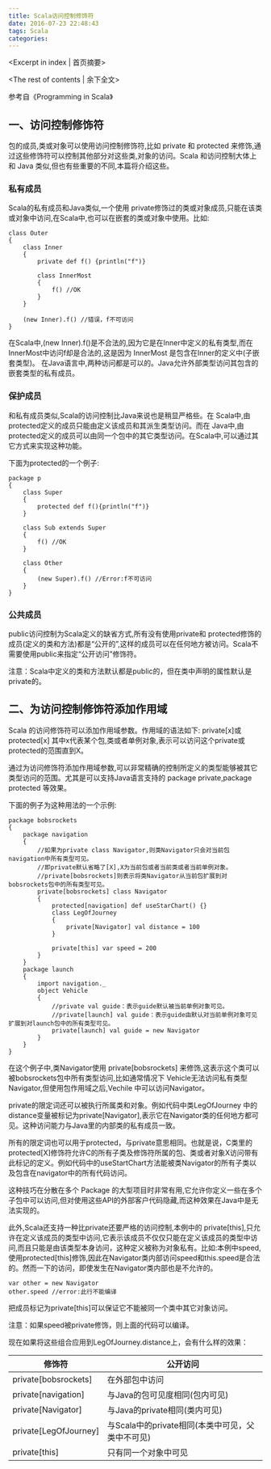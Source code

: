 ```yaml
---
title: Scala访问控制修饰符
date: 2016-07-23 22:48:43
tags: Scala
categories:
---
```

<Excerpt in index | 首页摘要> 
<!-- more -->
<The rest of contents | 余下全文>

参考自《Programming in Scala》

## 一、访问控制修饰符
包的成员,类或对象可以使用访问控制修饰符,比如 private 和 protected 来修饰,通过这些修饰符可以控制其他部分对这些类,对象的访问。Scala 和访问控制大体上和 Java 类似,但也有些重要的不同,本篇将介绍这些。

### 私有成员
Scala的私有成员和Java类似,一个使用 private修饰过的类或对象成员,只能在该类或对象中访问,在Scala中,也可以在嵌套的类或对象中使用。比如:
```
class Outer
{
    class Inner
    {
        private def f() {println("f")}

        class InnerMost
        {
            f() //OK
        }
    }

    (new Inner).f() //错误，f不可访问
}
```
在Scala中,(new Inner).f()是不合法的,因为它是在Inner中定义的私有类型,而在InnerMost中访问f却是合法的,这是因为 InnerMost 是包含在Inner的定义中(子嵌套类型)。
在Java语言中,两种访问都是可以的。Java允许外部类型访问其包含的嵌套类型的私有成员。

### 保护成员
和私有成员类似,Scala的访问控制比Java来说也是稍显严格些。在 Scala中,由protected定义的成员只能由定义该成员和其派生类型访问。而在 Java中,由protected定义的成员可以由同一个包中的其它类型访问。在Scala中,可以通过其它方式来实现这种功能。

下面为protected的一个例子:
```
package p
{
    class Super
    {
        protected def f(){println("f")}
    }

    class Sub extends Super
    {
        f() //OK
    }

    class Other
    {
        (new Super).f() //Error:f不可访问
    }
}
```
### 公共成员
public访问控制为Scala定义的缺省方式,所有没有使用private和 protected修饰的成员(定义的类和方法)都是“公开的”,这样的成员可以在任何地方被访问。Scala不需要使用public来指定“公开访问”修饰符。

注意：Scala中定义的类和方法默认都是public的，但在类中声明的属性默认是private的。

## 二、为访问控制修饰符添加作用域
Scala 的访问修饰符可以添加作用域参数。作用域的语法如下:
private[x]或protected[x]
其中x代表某个包,类或者单例对象,表示可以访问这个private或 protected的范围直到X。

通过为访问修饰符添加作用域参数,可以非常精确的控制所定义的类型能够被其它类型访问的范围。尤其是可以支持Java语言支持的 package private,package protected 等效果。

下面的例子为这种用法的一个示例:
```
package bobsrockets
{
    package navigation
    {
    	//如果为private class Navigator,则类Navigator只会对当前包navigation中所有类型可见。
        //即private默认省略了[X],X为当前包或者当前类或者当前单例对象。
        //private[bobsrockets]则表示将类Navigator从当前包扩展到对bobsrockets包中的所有类型可见。
        private[bobsrockets] class Navigator
        {
            protected[navigation] def useStarChart() {}
            class LegOfJourney
            {
                private[Navigator] val distance = 100
            }

            private[this] var speed = 200
        }
    }
    package launch
    {
        import navigation._
        object Vehicle
        {
        	//private val guide：表示guide默认被当前单例对象可见。
            //private[launch] val guide：表示guide由默认对当前单例对象可见扩展到对launch包中的所有类型可见。
            private[launch] val guide = new Navigator
        }
    }
}
```
在这个例子中,类Navigator使用 private[bobsrockets] 来修饰,这表示这个类可以被bobsrockets包中所有类型访问,比如通常情况下 Vehicle无法访问私有类型Navigator,但使用包作用域之后,Vechile 中可以访问Navigator。

private的限定词还可以被执行所属类和对象。例如代码中类LegOfJourney
中的distance变量被标记为private[Navigator],表示它在Navigator类的任何地方都可见。这种访问能力与Java里的内部类的私有成员一致。

所有的限定词也可以用于protected，与private意思相同。也就是说，C类里的protected[X]修饰符允许C的所有子类及修饰符所属的包、类或者对象X访问带有此标记的定义。例如代码中的useStartChart方法能被类Navigator的所有子类以及包含在navigator中的所有代码访问。



这种技巧在分散在多个 Package 的大型项目时非常有用,它允许你定义一些在多个子包中可以访问,但对使用这些API的外部客户代码隐藏,而这种效果在Java中是无法实现的。

此外,Scala还支持一种比private还要严格的访问控制,本例中的 private[this],只允许在定义该成员的类型中访问,它表示该成员不仅仅只能在定义该成员的类型中访问,而且只能是由该类型本身访问，这种定义被称为对象私有。比如:本例中speed,使用protected[this]修饰,因此在Navigator类内部访问speed和this.speed是合法的。然而一下的访问，即使发生在Navigator类内部也是不允许的。

```
var other = new Navigator
other.speed	//error:此行不能编译
```
把成员标记为private[this]可以保证它不能被同一个类中其它对象访问。

注意：如果speed被private修饰，则上面的代码可以编译。


现在如果将这些组合应用到LegOfJourney.distance上，会有什么样的效果：

| 修饰符 | 公开访问 |
|--------|--------|
|private[bobsrockets]|在外部包中访问|
|private[navigation]|与Java的包可见度相同(包内可见)|
|private[Navigator]|与Java的private相同(类内可见)|
|private[LegOfJourney]|与Scala中的private相同(本类中可见，父类中不可见)|
|private[this]|只有同一个对象中可见|

